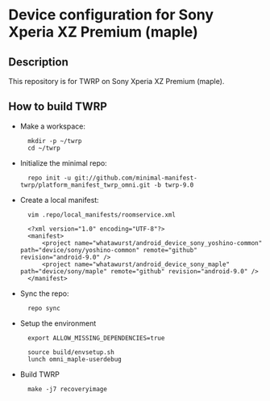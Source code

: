 Device configuration for Sony Xperia XZ Premium (maple)
========================================================

Description
-----------

This repository is for TWRP on Sony Xperia XZ Premium (maple).

How to build TWRP
----------------------

* Make a workspace:

        mkdir -p ~/twrp
        cd ~/twrp

* Initialize the minimal repo:

        repo init -u git://github.com/minimal-manifest-twrp/platform_manifest_twrp_omni.git -b twrp-9.0

* Create a local manifest:

        vim .repo/local_manifests/roomservice.xml

        <?xml version="1.0" encoding="UTF-8"?>
        <manifest>
            <project name="whatawurst/android_device_sony_yoshino-common" path="device/sony/yoshino-common" remote="github" revision="android-9.0" />
            <project name="whatawurst/android_device_sony_maple" path="device/sony/maple" remote="github" revision="android-9.0" />
        </manifest>

* Sync the repo:

        repo sync

* Setup the environment

        export ALLOW_MISSING_DEPENDENCIES=true

        source build/envsetup.sh
        lunch omni_maple-userdebug

* Build TWRP

        make -j7 recoveryimage

